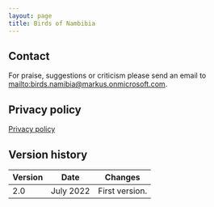 ```yaml
---
layout: page
title: Birds of Nambibia
---
```


## Contact

For praise, suggestions or criticism please send an email to <mailto:birds.namibia@markus.onmicrosoft.com>.

## Privacy policy

[Privacy policy](privacy-policy.html)

## Version history

| Version | Date      | Changes        |
| ------- | --------- | -------------- |
| 2.0     | July 2022 | First version. |
